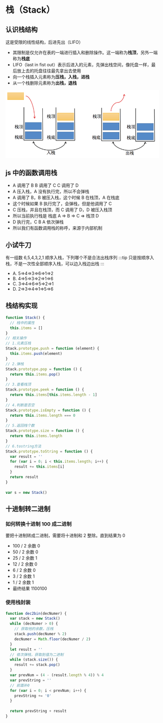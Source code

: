 # 栈（Stack）

## 认识栈结构

这是受限的线性结构，后进先出（LIFO）

- 其限制是仅允许在表的一端进行插入和删除操作。这一端称为**栈顶**，另外一端称为**栈底**
- LIFO（last in fist out）表示后进入的元素，先弹出栈空间，像托盘一样，最后放上去的托盘往往最先拿出去使用
- 向一个栈插入元素称为**压栈，入栈，进栈**
- 从一个栈删除元素称为**出栈，退栈**

![栈图解](./images/Stack.png)
## js 中的函数调用栈

- A 调用了 B B 调用了 C C 调用了 D
- A 压入栈，A 没有执行完，所以不会弹栈
- A 调用了 B，B 被压入栈，这个时候 B 在栈顶，A 在栈底
- 这个时候如果 B 执行完了，会弹栈，但是他调用了 C
- C 压栈，并且在栈顶，而 C 调用了 D，D 被压入栈顶
- 所以当前执行栈是 栈底 A => B => C => 栈顶 D
- D 执行完，C B A 依次弹栈
- 所以我们有函数调用栈的称呼，来源于内部机制

## 小试牛刀

有一组数 6,5,4,3,2,1 顺序入栈，下列哪个不是合法出栈序列
:::tip
只是按顺序入栈，不是一次性全部顺序入栈，可以边入栈边出栈
:::

- A. 5=>4=>3=>6=>1=>2
- B. 4=>5=>3=>2=>1=>6
- C. 3=>4=>6=>5=>2=>1
- D. 2=>3=>4=>1=>5=>6

## 栈结构实现

```js
function Stack() {
  // 栈中的属性
  this.items = []
}
// 相关操作
// 1.元素压栈
Stack.prototype.push = function (element) {
  this.items.push(element)
}
// 2.弹栈
Stack.prototype.pop = function () {
  return this.items.pop()
}
// 3.查看栈顶
Stack.prototype.peek = function () {
  return this.items[this.items.length - 1]
}
// 4.判断是否空
Stack.prototype.isEmpty = function () {
  return this.items.length === 0
}
// 5.返回栈个数
Stack.prototype.size = function () {
  return this.items.length
}
// 6.tostring方法
Stack.prototype.toString = function () {
  var result = ''
  for (var i = 0; i < this.items.length; i++) {
    result += this.items[i]
  }
  return result
}

var s = new Stack()
```

## 十进制转二进制

### 如何转换十进制 100 成二进制

要把十进制转成二进制，需要将十进制和 2 整除。直到结果为 0

- 100 / 2 余数 0
- 50 / 2 余数 0
- 25 / 2 余数 1
- 12 / 2 余数 0
- 6 / 2 余数 0
- 3 / 2 余数 1
- 1 / 2 余数 1
- 最终结果 1100100

### 使用栈封装

```js
function dec2bin(decNumer) {
  var stack = new Stack()
  while (decNumer > 0) {
    // 获取他的余数，压栈
    stack.push(decNumer % 2)
    decNumer = Math.floor(decNumer / 2)
  }
  let result = ''
  // 依次弹栈，获取到值为二进制
  while (stack.size()) {
    result += stack.pop()
  }
  var prevNum = (4 - (result.length % 4)) % 4
  var prevString = ''
  // 前面补0
  for (var i = 0; i < prevNum; i++) {
    prevString += '0'
  }

  return prevString + result
}
```
